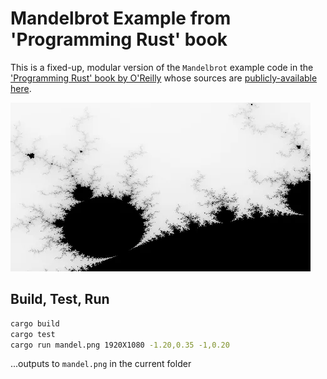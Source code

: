 # Mandelbrot Example from 'Programming Rust' book

This is a fixed-up, modular version of the `Mandelbrot` example code in the 
['Programming Rust' book by O'Reilly](https://learning.oreilly.com/library/view/programming-rust/9781491927274/)
whose sources are [publicly-available here](https://github.com/ProgrammingRust/).

[![Example](./example_small.webp)](./example_large.png)

## Build, Test, Run

```bash
cargo build
cargo test
cargo run mandel.png 1920X1080 -1.20,0.35 -1,0.20
```

...outputs to `mandel.png` in the current folder
